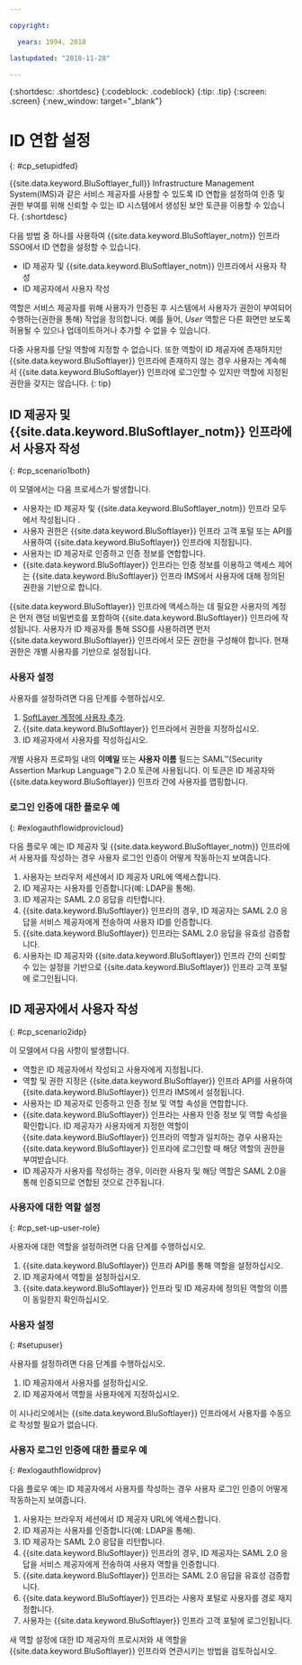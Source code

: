 ```yaml
---

copyright:

  years: 1994, 2018

lastupdated: "2018-11-28"

---
```


{:shortdesc: .shortdesc}
{:codeblock: .codeblock}
{:tip: .tip}
{:screen: .screen}
{:new_window: target="_blank"}

# ID 연합 설정
{: #cp_setupidfed}

{{site.data.keyword.BluSoftlayer_full}} Infrastructure Management System(IMS)과 같은 서비스 제공자를 사용할 수 있도록 ID 연합을 설정하여 인증 및 권한 부여를 위해 신뢰할 수 있는 ID 시스템에서 생성된 보안 토큰을 이용할 수 있습니다.
{:shortdesc}

다음 방법 중 하나를 사용하여 {{site.data.keyword.BluSoftlayer_notm}} 인프라 SSO에서 ID 연합을 설정할 수 있습니다.
* ID 제공자 및 {{site.data.keyword.BluSoftlayer_notm}} 인프라에서 사용자 작성
* ID 제공자에서 사용자 작성

역할은 서비스 제공자를 위해 사용자가 인증된 후 시스템에서 사용자가 권한이 부여되어 수행하는(권한을 통해) 작업을 정의합니다. 예를 들어, *User* 역할은 다른 화면만 보도록 허용될 수 있으나 업데이트하거나 추가할 수 없을 수 있습니다.

다중 사용자를 단일 역할에 지정할 수 없습니다. 또한 역할이 ID 제공자에 존재하지만 {{site.data.keyword.BluSoftlayer}} 인프라에 존재하지 않는 경우 사용자는 계속해서 {{site.data.keyword.BluSoftlayer}} 인프라에 로그인할 수 있지만 역할에 지정된 권한을 갖지는 않습니다.
{: tip}


## ID 제공자 및 {{site.data.keyword.BluSoftlayer_notm}} 인프라에서 사용자 작성
{: #cp_scenario1both}

이 모델에서는 다음 프로세스가 발생합니다.
* 사용자는 ID 제공자 및 {{site.data.keyword.BluSoftlayer_notm}} 인프라 모두에서 작성됩니다 .
* 사용자 권한은 {{site.data.keyword.BluSoftlayer}} 인프라 고객 포털 또는 API를 사용하여 {{site.data.keyword.BluSoftlayer}} 인프라에 지정됩니다.
* 사용자는 ID 제공자로 인증하고 인증 정보를 연합합니다.
* {{site.data.keyword.BluSoftlayer}} 인프라는 인증 정보를 이용하고 액세스 제어는 {{site.data.keyword.BluSoftlayer}} 인프라 IMS에서 사용자에 대해 정의된 권한을 기반으로 합니다.

{{site.data.keyword.BluSoftlayer}} 인프라에 액세스하는 데 필요한 사용자의 계정은 먼저 랜덤 비밀번호를 포함하여
{{site.data.keyword.BluSoftlayer}} 인프라에 작성됩니다. 사용자가 ID 제공자를 통해 SSO를 사용하려면 먼저 {{site.data.keyword.BluSoftlayer}} 인프라에서 모든 권한을 구성해야 합니다. 현재 권한은 개별 사용자를 기반으로 설정됩니다.

### 사용자 설정
사용자를 설정하려면 다음 단계를 수행하십시오.

1. [SoftLayer 계정에 사용자 추가](/docs/customer-portal/cpmanacctadduser.html#customerportal_addusertocpacct).
2. {{site.data.keyword.BluSoftlayer}} 인프라에서 권한을 지정하십시오.
3. ID 제공자에서 사용자를 작성하십시오.

개별 사용자 프로파일 내의 **이메일** 또는 **사용자 이름** 필드는 SAML&trade;(Security Assertion Markup Language&trade;) 2.0 토큰에 사용됩니다. 이 토큰은 ID 제공자와 {{site.data.keyword.BluSoftlayer}} 인프라 간에 사용자를 맵핑합니다.

### 로그인 인증에 대한 플로우 예
{: #exlogauthflowidprovicloud}

다음 플로우 예는 ID 제공자 및 {{site.data.keyword.BluSoftlayer_notm}} 인프라에서 사용자를 작성하는 경우 사용자 로그인 인증이 어떻게 작동하는지 보여줍니다.
1. 사용자는 브라우저 세션에서 ID 제공자 URL에 액세스합니다.
2. ID 제공자는 사용자를 인증합니다(예: LDAP을 통해).
3. ID 제공자는 SAML 2.0 응답을 리턴합니다.
4. {{site.data.keyword.BluSoftlayer}} 인프라의 경우, ID 제공자는 SAML 2.0 응답을 서비스 제공자에게 전송하여 사용자 ID를 인증합니다.
5. {{site.data.keyword.BluSoftlayer}} 인프라는 SAML 2.0 응답을 유효성 검증합니다.
6. 사용자는 ID 제공자와 {{site.data.keyword.BluSoftlayer}} 인프라 간의 신뢰할 수 있는 설정을 기반으로 {{site.data.keyword.BluSoftlayer}} 인프라 고객 포털에 로그인됩니다.


## ID 제공자에서 사용자 작성
{: #cp_scenario2idp}

이 모델에서 다음 사항이 발생합니다.
* 역할은 ID 제공자에서 작성되고 사용자에게 지정됩니다.
* 역할 및 권한 지정은 {{site.data.keyword.BluSoftlayer}} 인프라 API를 사용하여 {{site.data.keyword.BluSoftlayer}} 인프라 IMS에서 설정됩니다.
* 사용자는 ID 제공자로 인증하고 인증 정보 및 역할 속성을 연합합니다.
* {{site.data.keyword.BluSoftlayer}} 인프라는 사용자 인증 정보 및 역할 속성을 확인합니다. ID 제공자가 사용자에게 지정한 역할이 {{site.data.keyword.BluSoftlayer}} 인프라의 역할과 일치하는 경우 사용자는 {{site.data.keyword.BluSoftlayer}} 인프라에 로그인할 때 해당 역할의 권한을 부여받습니다.
* ID 제공자가 사용자를 작성하는 경우, 이러한 사용자 및 해당 역할은 SAML 2.0을 통해 인증되므로 연합된 것으로 간주됩니다.

### 사용자에 대한 역할 설정
{: #cp_set-up-user-role}

사용자에 대한 역할을 설정하려면 다음 단계를 수행하십시오.

1. {{site.data.keyword.BluSoftlayer}} 인프라 API를 통해 역할을 설정하십시오.
2. ID 제공자에서 역할을 설정하십시오.
3. {{site.data.keyword.BluSoftlayer}} 인프라 및 ID 제공자에 정의된 역할의 이름이 동일한지 확인하십시오.

### 사용자 설정
{: #setupuser}

사용자를 설정하려면 다음 단계를 수행하십시오.

1. ID 제공자에서 사용자를 설정하십시오.
2. ID 제공자에서 역할을 사용자에게 지정하십시오.

이 시나리오에서는 {{site.data.keyword.BluSoftlayer}} 인프라에서 사용자를 수동으로 작성할 필요가 없습니다.

### 사용자 로그인 인증에 대한 플로우 예
{: #exlogauthflowidprov}

다음 플로우 예는 ID 제공자에서 사용자를 작성하는 경우 사용자 로그인 인증이 어떻게 작동하는지 보여줍니다.
1. 사용자는 브라우저 세션에서 ID 제공자 URL에 액세스합니다.
2. ID 제공자는 사용자를 인증합니다(예: LDAP을 통해).
3. ID 제공자는 SAML 2.0 응답을 리턴합니다.
4. {{site.data.keyword.BluSoftlayer}} 인프라의 경우, ID 제공자는 SAML 2.0 응답을 서비스 제공자에게 전송하여 사용자 역할을 인증합니다.
5. {{site.data.keyword.BluSoftlayer}} 인프라는 SAML 2.0 응답을 유효성 검증합니다.
6. {{site.data.keyword.BluSoftlayer}} 인프라는 사용자 포털로 사용자를 경로 재지정합니다.
7. 사용자는 {{site.data.keyword.BluSoftlayer}} 인프라 고객 포털에 로그인됩니다.

새 역할 설정에 대한 ID 제공자의 프로시저와 새 역할을 {{site.data.keyword.BluSoftlayer}} 인프라와 연관시키는 방법을 검토하십시오.
